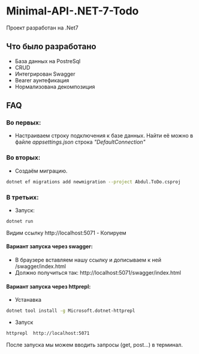 
# Minimal-API-.NET-7-Todo

Проект разработан на .Net7



## Что было разработано

- База данных на PostreSql
- CRUD
- Интегрирован Swagger
- Bearer аунтефикация
- Нормализована декомпозиция


## FAQ

### Во первых:

- Настраиваем строку подключения к базе данных. Найти её можно в файле *appsettings.json* строка *"DefaultConnection"*

### Во вторых:

- Создаём миграцию.
```bash
dotnet ef migrations add newmigration --project Abdul.ToDo.csproj
```

### В третьих:

- Запуск:
```bash
dotnet run
 ```
 Видим ссылку http://localhost:5071 - Копируем

#### Вариант запуска через swagger:
- В браузере вставляем нашу ссылку и дописываем к ней /swagger/index.html 
- Должно получиться так:  http://localhost:5071/swagger/index.html

#### Вариант запуска через httprepl:
- Устанавка
```bash
dotnet tool install -g Microsoft.dotnet-httprepl
 ```
 - Запуск
```bash
httprepl  http://localhost:5071
 ```
 После запуска мы можем вводить запросы (get, post...) в терминал.